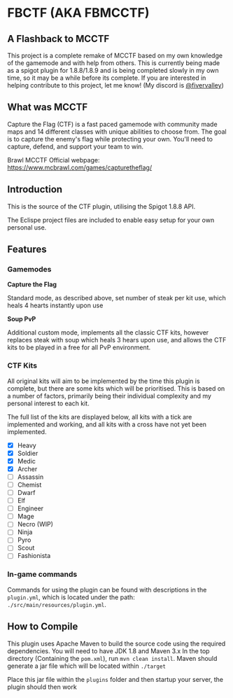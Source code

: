 # FBCTF (AKA FBMCCTF)
## A Flashback to MCCTF

This project is a complete remake of MCCTF based on my own knowledge of the gamemode and with help from others.
This is currently being made as a spigot plugin for 1.8.8/1.8.9 and is being completed slowly in my own time, so it may be a while before its complete.
If you are interested in helping contribute to this project, let me know! (My discord is [@fivervalley](https://discordapp.com/users/583603987379519528))

## What was MCCTF
Capture the Flag (CTF) is a fast paced gamemode with community made maps and 14 different classes with unique abilities to choose from. The goal is to capture the enemy's flag while protecting your own. You'll need to capture, defend, and support your team to win.

Brawl MCCTF Official webpage: https://www.mcbrawl.com/games/capturetheflag/


## Introduction
This is the source of the CTF plugin, utilising the Spigot 1.8.8 API.

The Eclispe project files are included to enable easy setup for your own personal use.

## Features

### Gamemodes
**Capture the Flag**

Standard mode, as described above, set number of steak per kit use, which heals 4 hearts instantly upon use

**Soup PvP**

Additional custom mode, implements all the classic CTF kits, however replaces steak with soup which heals 3 hears upon use, and allows the CTF kits to be played in a free for all PvP environment.

### CTF Kits
All original kits will aim to be implemented by the time this plugin is complete, but there are some kits which will be prioritised. This is based on a number of factors, primarily being their individual complexity and my personal interest to each kit.

The full list of the kits are displayed below, all kits with a tick are implemented and working, and all kits with a cross have not yet been implemented.

- [x] Heavy
- [x] Soldier
- [x] Medic
- [x] Archer
- [ ] Assassin
- [ ] Chemist
- [ ] Dwarf
- [ ] Elf
- [ ] Engineer
- [ ] Mage
- [ ] Necro (WIP)
- [ ] Ninja
- [ ] Pyro
- [ ] Scout
- [ ] Fashionista

### In-game commands
Commands for using the plugin can be found with descriptions in the `plugin.yml`, which is located under the path: `./src/main/resources/plugin.yml`.

## How to Compile
This plugin uses Apache Maven to build the source code using the required dependencies. 
You will need to have JDK 1.8 and Maven 3.x
In the top directory (Containing the `pom.xml`), run `mvn clean install`.
Maven should generate a jar file which will be located within `./target`

Place this jar file within the `plugins` folder and then startup your server, the plugin should then work